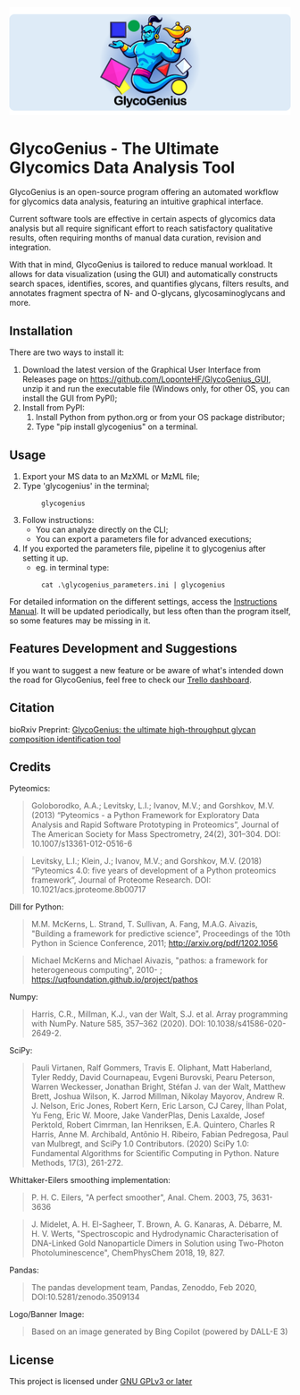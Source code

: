 ![GlycoGenius banner](./banner.png "GlycoGenius")

# GlycoGenius - The Ultimate Glycomics Data Analysis Tool

GlycoGenius is an open-source program offering an automated workflow for glycomics data analysis, featuring an intuitive graphical interface. 

Current software tools are effective in certain aspects of glycomics data analysis but all require significant effort to reach satisfactory qualitative results, often requiring months of manual data curation, revision and integration.

With that in mind, GlycoGenius is tailored to reduce manual workload. It allows for data visualization (using the GUI) and automatically constructs search spaces, identifies, scores, and quantifies glycans, filters results, and annotates fragment spectra of N- and O-glycans, glycosaminoglycans and more.

## Installation

There are two ways to install it:
1. Download the latest version of the Graphical User Interface from Releases page on https://github.com/LoponteHF/GlycoGenius_GUI, unzip it and run the executable file (Windows only, for other OS, you can install the GUI from PyPI);
2. Install from PyPI:
	1. Install Python from python.org or from your OS package distributor;
	2. Type "pip install glycogenius" on a terminal.
	
## Usage

1. Export your MS data to an MzXML or MzML file;
2. Type 'glycogenius' in the terminal;
~~~
		glycogenius
~~~
3. Follow instructions:
   - You can analyze directly on the CLI;
   - You can export a parameters file for advanced executions;
4. If you exported the parameters file, pipeline it to glycogenius after setting it up.
   - eg. in terminal type:
~~~
        cat .\glycogenius_parameters.ini | glycogenius
~~~

For detailed information on the different settings, access the [Instructions Manual](https://github.com/LoponteHF/GlycoGenius_GUI/blob/main/GlycoGenius_Instructions_Manual.pdf). It will be updated periodically, but less often than the program itself, so some features may be missing in it.

## Features Development and Suggestions

If you want to suggest a new feature or be aware of what's intended down the road for GlycoGenius, feel free to check our [Trello dashboard](https://trello.com/b/qJU80MXM/glycogenius-dev-dashboard).

## Citation

bioRxiv Preprint: [GlycoGenius: the ultimate high-throughput glycan composition identification tool](https://doi.org/10.1101/2025.03.10.642485)

## Credits

Pyteomics:

> Goloborodko, A.A.; Levitsky, L.I.; Ivanov, M.V.; and Gorshkov, M.V. (2013) “Pyteomics - a Python Framework for Exploratory Data Analysis and Rapid Software Prototyping in Proteomics”, Journal of The American Society for Mass Spectrometry, 24(2), 301–304. DOI: 10.1007/s13361-012-0516-6

> Levitsky, L.I.; Klein, J.; Ivanov, M.V.; and Gorshkov, M.V. (2018) “Pyteomics 4.0: five years of development of a Python proteomics framework”, Journal of Proteome Research. DOI: 10.1021/acs.jproteome.8b00717

Dill for Python:

> M.M. McKerns, L. Strand, T. Sullivan, A. Fang, M.A.G. Aivazis, "Building a framework for predictive science", Proceedings of the 10th Python in Science Conference, 2011; http://arxiv.org/pdf/1202.1056

> Michael McKerns and Michael Aivazis, "pathos: a framework for heterogeneous computing", 2010- ;	https://uqfoundation.github.io/project/pathos

Numpy:

> Harris, C.R., Millman, K.J., van der Walt, S.J. et al. Array programming with NumPy. Nature 585, 357–362 (2020). DOI: 10.1038/s41586-020-2649-2.

SciPy:

> Pauli Virtanen, Ralf Gommers, Travis E. Oliphant, Matt Haberland, Tyler Reddy, David Cournapeau, Evgeni Burovski, Pearu Peterson, Warren Weckesser, Jonathan Bright, Stéfan J. van der Walt, Matthew Brett, Joshua Wilson, K. Jarrod Millman, Nikolay Mayorov, Andrew R. J. Nelson, Eric Jones, Robert Kern, Eric Larson, CJ Carey, İlhan Polat, Yu Feng, Eric W. Moore, Jake VanderPlas, Denis Laxalde, Josef Perktold, Robert Cimrman, Ian Henriksen, E.A. Quintero, Charles R Harris, Anne M. Archibald, Antônio H. Ribeiro, Fabian Pedregosa, Paul van Mulbregt, and SciPy 1.0 Contributors. (2020) SciPy 1.0: Fundamental Algorithms for Scientific Computing in Python. Nature Methods, 17(3), 261-272.

Whittaker-Eilers smoothing implementation:

> P. H. C. Eilers, "A perfect smoother", Anal. Chem. 2003, 75, 3631-3636

> J. Midelet, A. H. El-Sagheer, T. Brown, A. G. Kanaras, A. Débarre, M. H. V. Werts, "Spectroscopic and Hydrodynamic Characterisation of DNA-Linked Gold Nanoparticle Dimers in Solution using Two-Photon Photoluminescence", ChemPhysChem 2018, 19, 827.

Pandas:

> The pandas development team, Pandas, Zenoddo, Feb 2020, DOI:10.5281/zenodo.3509134

Logo/Banner Image:

> Based on an image generated by Bing Copilot (powered by DALL-E 3)

## License

This project is licensed under [GNU GPLv3 or later](https://spdx.org/licenses/GPL-3.0-or-later.html)